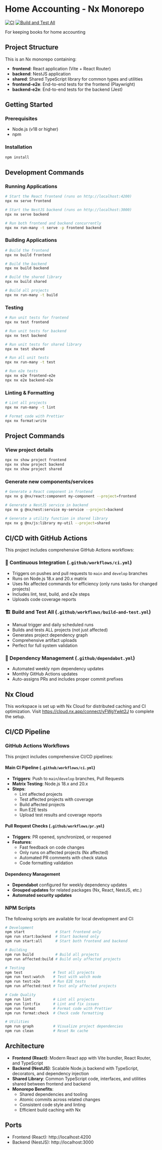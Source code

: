 # Home Accounting - Nx Monorepo

[![CI](https://github.com/ksekret/homeaccounting/actions/workflows/ci.yml/badge.svg)](https://github.com/ksekret/homeaccounting/actions/workflows/ci.yml)
[![Build and Test All](https://github.com/ksekret/homeaccounting/actions/workflows/build-and-test.yml/badge.svg)](https://github.com/ksekret/homeaccounting/actions/workflows/build-and-test.yml)

For keeping books for home accounting

## Project Structure

This is an Nx monorepo containing:

- **frontend**: React application (Vite + React Router)
- **backend**: NestJS application 
- **shared**: Shared TypeScript library for common types and utilities
- **frontend-e2e**: End-to-end tests for the frontend (Playwright)
- **backend-e2e**: End-to-end tests for the backend (Jest)

## Getting Started

### Prerequisites

- Node.js (v18 or higher)
- npm

### Installation

```bash
npm install
```

## Development Commands

### Running Applications

```bash
# Start the React frontend (runs on http://localhost:4200)
npx nx serve frontend

# Start the NestJS backend (runs on http://localhost:3000)
npx nx serve backend

# Run both frontend and backend concurrently
npx nx run-many -t serve -p frontend backend
```

### Building Applications

```bash
# Build the frontend
npx nx build frontend

# Build the backend
npx nx build backend

# Build the shared library
npx nx build shared

# Build all projects
npx nx run-many -t build
```

### Testing

```bash
# Run unit tests for frontend
npx nx test frontend

# Run unit tests for backend
npx nx test backend

# Run unit tests for shared library
npx nx test shared

# Run all unit tests
npx nx run-many -t test

# Run e2e tests
npx nx e2e frontend-e2e
npx nx e2e backend-e2e
```

### Linting & Formatting

```bash
# Lint all projects
npx nx run-many -t lint

# Format code with Prettier
npx nx format:write
```

## Project Commands

### View project details
```bash
npx nx show project frontend
npx nx show project backend
npx nx show project shared
```

### Generate new components/services
```bash
# Generate a React component in frontend
npx nx g @nx/react:component my-component --project=frontend

# Generate a NestJS service in backend
npx nx g @nx/nest:service my-service --project=backend

# Generate a utility function in shared library
npx nx g @nx/js:library my-util --project=shared
```

## CI/CD with GitHub Actions

This project includes comprehensive GitHub Actions workflows:

### 🔄 **Continuous Integration** (`.github/workflows/ci.yml`)
- Triggers on pushes and pull requests to `main` and `develop` branches
- Runs on Node.js 18.x and 20.x matrix
- Uses Nx affected commands for efficiency (only runs tasks for changed projects)
- Includes lint, test, build, and e2e steps
- Uploads code coverage reports

### 🏗️ **Build and Test All** (`.github/workflows/build-and-test.yml`)  
- Manual trigger and daily scheduled runs
- Builds and tests ALL projects (not just affected)
- Generates project dependency graph
- Comprehensive artifact uploads
- Perfect for full system validation

### 🔧 **Dependency Management** (`.github/dependabot.yml`)
- Automated weekly npm dependency updates
- Monthly GitHub Actions updates
- Auto-assigns PRs and includes proper commit prefixes

## Nx Cloud

This workspace is set up with Nx Cloud for distributed caching and CI optimization.
Visit https://cloud.nx.app/connect/yFWgYwkt2J to complete the setup.

## CI/CD Pipeline

### GitHub Actions Workflows

This project includes comprehensive CI/CD pipelines:

#### **Main CI Pipeline** (`.github/workflows/ci.yml`)
- **Triggers**: Push to `main`/`develop` branches, Pull Requests
- **Matrix Testing**: Node.js 18.x and 20.x
- **Steps**:
  - Lint affected projects
  - Test affected projects with coverage
  - Build affected projects  
  - Run E2E tests
  - Upload test results and coverage reports

#### **Pull Request Checks** (`.github/workflows/pr.yml`)
- **Triggers**: PR opened, synchronized, or reopened
- **Features**:
  - Fast feedback on code changes
  - Only runs on affected projects (Nx affected)
  - Automated PR comments with check status
  - Code formatting validation

#### **Dependency Management** 
- **Dependabot** configured for weekly dependency updates
- **Grouped updates** for related packages (Nx, React, NestJS, etc.)
- **Automated security updates**

### NPM Scripts

The following scripts are available for local development and CI:

```bash
# Development
npm start              # Start frontend only
npm run start:backend  # Start backend only  
npm run start:all      # Start both frontend and backend

# Building
npm run build          # Build all projects
npm run affected:build # Build only affected projects

# Testing
npm test              # Test all projects
npm run test:watch    # Test with watch mode
npm run test:e2e      # Run E2E tests
npm run affected:test # Test only affected projects

# Code Quality
npm run lint          # Lint all projects
npm run lint:fix      # Lint and fix issues
npm run format        # Format code with Prettier
npm run format:check  # Check code formatting

# Utilities
npm run graph         # Visualize project dependencies
npm run clean         # Reset Nx cache
```

## Architecture

- **Frontend (React)**: Modern React app with Vite bundler, React Router, and TypeScript
- **Backend (NestJS)**: Scalable Node.js backend with TypeScript, decorators, and dependency injection
- **Shared Library**: Common TypeScript code, interfaces, and utilities shared between frontend and backend
- **Monorepo Benefits**: 
  - Shared dependencies and tooling
  - Atomic commits across related changes
  - Consistent code style and linting
  - Efficient build caching with Nx

## Ports

- Frontend (React): http://localhost:4200
- Backend (NestJS): http://localhost:3000